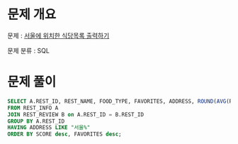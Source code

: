 # 문제 개요

문제 : [서울에 위치한 식당목록 출력하기](https://school.programmers.co.kr/learn/courses/30/lessons/131118)

문제 분류 : SQL

# 문제 풀이

```sql
SELECT A.REST_ID, REST_NAME, FOOD_TYPE, FAVORITES, ADDRESS, ROUND(AVG(REVIEW_SCORE), 2) as SCORE
FROM REST_INFO A
JOIN REST_REVIEW B on A.REST_ID = B.REST_ID
GROUP BY A.REST_ID
HAVING ADDRESS LIKE "서울%"
ORDER BY SCORE desc, FAVORITES desc;
```
